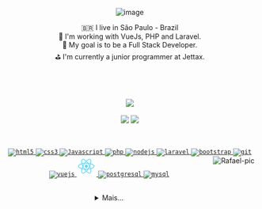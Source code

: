 <div align="center">
 
![image](https://media.tenor.com/mGgWY8RkgYMAAAAC/hello-world.gif)

🇧🇷 I live in São Paulo - Brazil <br>
🌱 I'm working with VueJs, PHP and Laravel.<br>
🎯 My goal is to be a Full Stack Developer.<br>
⛳ I'm currently a junior programmer at Jettax.<br>
 
 #
 
</div>
<p>&nbsp;</p>

<div align="center">
  <a href="https://github.com/YoungC0DE">
    <img align="center" src="https://github-profile-trophy.vercel.app/?username=YoungC0DE&theme=onedark&no-frame=false&row=1&&margin-w=10&no-bg=false"/>
  </a>
  <br><br>
  <img height="180em" src="https://github-readme-stats.vercel.app/api?username=YoungC0DE&show_icons=true&theme=tokyonight&include_all_commits=true&count_private=true"/>
  <img height="180em" src="https://github-readme-stats.vercel.app/api/top-langs/?username=YoungC0DE&layout=compact&langs_count=7&theme=radical"/>
</div>

<p>&nbsp;</p>

<div align="center">
  
   <a href="https://developer.mozilla.org/pt-BR/docs/Web/HTML" title="HTML5">
      <code><img src="https://cdn.jsdelivr.net/gh/devicons/devicon/icons/html5/html5-plain.svg" alt="html5" width="40" height="40"/></code>
   </a>
   <a href="https://developer.mozilla.org/pt-BR/docs/Web/CSS" title="CSS3">
      <code><img src="https://cdn.jsdelivr.net/gh/devicons/devicon/icons/css3/css3-plain.svg" alt="css3" width="40" height="40"/></code>
   </a>
   <a href="https://developer.mozilla.org/en-US/docs/Web/JavaScript" title="Javascript">
      <code><img src="https://cdn.jsdelivr.net/gh/devicons/devicon/icons/javascript/javascript-original.svg" alt="Javascript" width="40" height="40"/></code>
   </a>
   <a href="https://www.php.net/" title="PHP">
      <code><img src="https://cdn.jsdelivr.net/gh/devicons/devicon/icons/php/php-plain.svg" alt="php" width="40" height="40"/></code>
   </a>
   <a href="https://nodejs.org" title="NodeJS">
      <code><img src="https://cdn.jsdelivr.net/gh/devicons/devicon/icons/nodejs/nodejs-original.svg" alt="nodejs" width="40" height="40"/></code>
   </a>
   <a href="https://laravel.com/" title="Laravel">
      <code><img src="https://cdn.jsdelivr.net/gh/devicons/devicon/icons/laravel/laravel-plain.svg" alt="laravel" width="40" height="40"/></code>
   </a>
   <a href="https://getbootstrap.com/" title="Bootstrap">
      <code><img src="https://cdn.jsdelivr.net/gh/devicons/devicon/icons/bootstrap/bootstrap-plain.svg" alt="bootstrap" width="40" height="40"/></code>
   </a>
   <a href="https://git-scm.com/" title="Git">
      <code><img src="https://cdn.jsdelivr.net/gh/devicons/devicon/icons/git/git-original.svg" alt="git" width="40" height="40"/></code>
   </a>
   <a href="https://vuejs.org/" title="VueJS">
      <code><img src="https://cdn.jsdelivr.net/gh/devicons/devicon/icons/vuejs/vuejs-plain.svg" alt="vuejs" width="40" height="40"/></code>
   </a>
   <a href="https://pt-br.reactjs.org/" title="ReactJS">
      <code><img src="https://raw.githubusercontent.com/github/explore/80688e429a7d4ef2fca1e82350fe8e3517d3494d/topics/react/react.png" alt="reactjs"  width="40" height="40"/></code>
   </a>
   <a href="https://www.postgresql.org/" title="Postgresql">
      <code><img src="https://cdn.jsdelivr.net/gh/devicons/devicon/icons/postgresql/postgresql-plain.svg" alt="postgresql" width="40" height="40"/></code>
   </a>
   <a href="https://www.mysql.com/" title="MySql">
      <code><img src="https://cdn.jsdelivr.net/gh/devicons/devicon/icons/mysql/mysql-plain.svg" alt="mysql" width="40" height="40"/></code>
   </a>
   <img src="https://user-images.githubusercontent.com/68437256/162633924-e59e6cde-b128-4df6-bb7c-3d86efbd65b4.gif" align="right" alt="Rafael-pic" height="150">
</div>
  
##
  
<div align="center"> 
<details>
<summary>Mais...</summary>
 
![Snake animation](https://github.com/YoungC0DE/YoungC0DE/blob/output/github-contribution-grid-snake.svg) 
<p><img align="center" src="https://github-readme-streak-stats.herokuapp.com/?user=youngc0de&" alt="youngc0de" /></p>

 ### Minhas redes sociais:
  <a href="https://www.linkedin.com/in/rafael-anjos-santos-b72b7b190" target="_blank"><img src="https://img.shields.io/badge/-LinkedIn-%230077B5?style=for-the-badge&logo=linkedin&logoColor=white" target="_blank"></a> 
 
</div>
